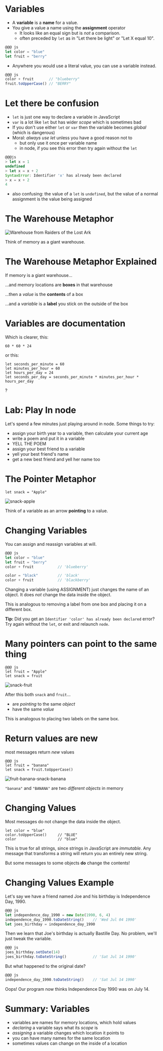 # Variables

* A **variable** is a **name** for a value. 
* You give a value a name using the **assignment** operator 
    * It looks like an equal sign but is *not* a comparison.
    * often preceded by `let` as in "Let there be light" or "Let X equal 10".

```js
@@@ js
let color = "blue"
let fruit = "berry"
```

* Anywhere you would use a literal value, you can use a variable instead.

```js
@@@ js
color + fruit       // "blueberry"
fruit.toUpperCase() // "BERRY"
```

# Let there be confusion

* `let` is just one way to declare a variable in JavaScript
* `var` is a lot like `let` but has wider *scope* which is sometimes bad
* If you don't use either `let` or `var` then the variable becomes *global* (which is dangerous)
* Moral: *always use let* unless you have a good reason not to
  * but only use it once per variable name
  * in node, if you see this error then try again without the `let`

```js
@@@js
> let x = 1
undefined
> let x = x + 2
SyntaxError: Identifier 'x' has already been declared
> x = x + 2
4
```

* also confusing: the value of a `let` is `undefined`, but the value of a normal assignment is the value being assigned

# The Warehouse Metaphor

![Warehouse from Raiders of the Lost Ark](../images/warehouse.jpg)

Think of memory as a giant warehouse.

# The Warehouse Metaphor Explained

If memory is a giant warehouse...

...and memory locations are **boxes** in that warehouse

...then a *value* is the **contents** of a box

...and a *variable* is a **label** you stick on the outside of the box


# Variables are documentation

Which is clearer, this:

    60 * 60 * 24

or this:

    let seconds_per_minute = 60
    let minutes_per_hour = 60
    let hours_per_day = 24
    let seconds_per_day = seconds_per_minute * minutes_per_hour * hours_per_day

?

# Lab: Play In node

Let's spend a few minutes just playing around in node. Some things to try:

* assign your birth year to a variable, then calculate your current age
* write a poem and put it in a variable
* YELL THE POEM
* assign your best friend to a variable
* yell your best friend's name
* get a new best friend and yell her name too

# The Pointer Metaphor

    let snack = "Apple"

![snack-apple](snack-apple.svg)

Think of a variable as an arrow **pointing** to a value.

# Changing Variables

You can assign and reassign variables at will.

```js
@@@ js
let color = "blue"
let fruit = "berry"
color + fruit           // 'blueberry'

color = "black"         // 'black'
color + fruit           // 'blackberry'
```

Changing a variable (using ASSIGNMENT) just changes the name of an object. It does *not* change the data inside the object.

This is analogous to removing a label from one box and placing it on a different box.

**Tip:** Did you get an `Identifier 'color' has already been declared` error? Try again without the `let`, or exit and relaunch `node`.

# Many pointers can point to the same thing

    @@@ js
    let fruit = "Apple"
    let snack = fruit

![snack-fruit](snack-fruit.svg)

After this both `snack` and `fruit`...

  * are *pointing* to the same *object*
  * have the same *value*

This is analogous to placing two labels on the same box.

# Return values are new

most messages return *new* values

    @@@ js
    let fruit = "banana"
    let snack = fruit.toUpperCase()

![fruit-banana-snack-banana](fruit-banana-snack-banana.svg)

`"banana"` and `"BANANA"` are two *different objects* in memory

# Changing Values

Most messages do not change the data inside the object.

    let color = "blue"
    color.toUpperCase()     // "BLUE"
    color                   // "blue"

This is true for all strings, since strings in JavaScript are *immutable*. Any message that transforms a string will return you an entirely new string.

But some messages to some objects **do** change the contents!

# Changing Values Example

Let's say we have a friend named Joe and his birthday is Independence Day, 1990.

```js
@@@ js
let independence_day_1990 = new Date(1990, 6, 4)
independence_day_1990.toDateString()    // 'Wed Jul 04 1990'
let joes_birthday = independence_day_1990
```

Then we learn that Joe's birthday is actually Bastille Day. No problem, we'll just tweak the variable.

```js
@@@ js
joes_birthday.setDate(14)
joes_birthday.toDateString()            // 'Sat Jul 14 1990'
```

But what happened to the original date?

```js
@@@ js
independence_day_1990.toDateString()    // 'Sat Jul 14 1990'
```

Oops! Our program now thinks Independence Day 1990 was on July 14.

# Summary: Variables

* variables are names for memory locations, which hold values
* *declaring* a variable says what its *scope* is
* *assigning* a variable changes which location it points to
* you can have many names for the same location
* sometimes values can change on the inside of a location
